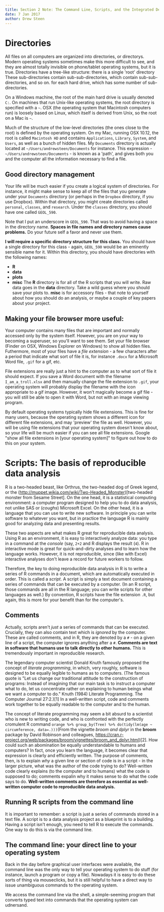 ```yaml
---
title: Section 2 Note: The Command Line, Scripts, and the Integrated Development Environment
date: 7 Jan 2017
author: Drew Steen
---
```


# Directories

All files on all computers are organized into directories, or directorys. Modern operating systems sometimes make this more difficult to see, and they are almost totally invisible on phone/tablet operating systems, but it is true. Directories have a tree-like structure: there is a single 'root' directory These sub-directories contain sub-sub-directories, which contain sub-sub-directories, and so on. for each hard drive, which has some number of sub-directories. 

On a Windows machine, the root of the main hard drive is usually denoted `C:`. On machines that run Unix-like operating systems, the root directory is specified with a `~`. OSX (the operating system that Macintosh computers run) is loosely based on Linux, which itself is derived from Unix, so the root on a Mac is `~`. 

Much of the structure of the low-level directories (the ones close to the root) is defined by the operating system. On my Mac, running OSX 10.12, the root is called `Macintosh HD` and contains `Applications`, `Library`, `System`, and `Users`, as well as a bunch of hidden files. My `Documents` directory is actually located at `~/Users/andrewsteen/Documents` for instance. This expression - `~/Users/andrewsteen/Documents` - is known as a 'path', and gives both you and the computer all the information necessary to find a file.

## Good directory management

Your life will be much easier if you create a logical system of directories. For instance, it might make sense to keep all of the files that you generate under your `Documents` directory (or perhaps in the `Dropbox` directory, if you use Dropbox). Within that directory, you might create directories called `personal`, `classes`, and `research`. Under the `classes` directory, you should have one called `GEOL_590`. 

Note that I put an underscore in `GEOL_590`. That was to avoid having a space in the directory name. **Spaces in file names and directory names cause problems.** Do your future self a favor and never use them.

**I will require a specific directory structure for this class.** You should have a single directory for this class - again, `GEOL_590` would be an eminently sensible name for it. Within this directory, you should have directories with the following names:
* **R**
* **data**
* **plots**
* **misc**
The **R** directory is for all of the R scripts that you will write. Raw data goes in the **data** directory. Take a wild guess where you should save your plots to. **misc** is for accessory files - that note to yourself about how you should do an analysis, or maybe a couple of key papers about your project.

## Making your file browser more useful:
Your computer contains many files that are important and normally accessed only by the system itself. However, you are on your way to becoming a superuser, so you'll want to see them. Set your file browser (Finder on OSX, Windows Explorer on Windows) to show all hidden files. Futhermore, most of your files have a *file extension* - a few characters after a period that indicate what sort of file it is, for instance `.docx` for a Microsoft Word file, `.gif` for a gif, etc. 

File extensions are really just a hint to the computer as to what sort of file it should expect. If you save a Word document with the filename `I_am_a_troll.xlsx` and then manually change the file extension to `.gif`, your operating system will probably display the filename with the icon appropriate to a gif image. However, it won't magically become a gif file - you will still be able to open it with Word, but not with an image viewing program. 

 By default operating systems typically hide file extensions. This is fine for many users, because the operating system shows a different icon for different file extensions, and may 'preview' the file as well. However, you will be using file extensions that your operating system doesn't know about, so your life will be much easier if you can see all file extensions. Google "show all file extensions in [your operating system]" to figure out how to do this on your system.

# Scripts: The basis of reproducible data analysis

R is a two-headed beast, like Orthrus, the two-headed dog of Greek legend, or the (http://muppet.wikia.com/wiki/Two-Headed_Monster)[two-headed monster from Sesame Street]. On the one head, it is a statistical computing environment: a computer program designed to help you to do data analysis, not unlike SAS or (*coughs*) Microsoft Excel. On the other head, it is a language that you can use to write new software. In principle you can write software to whatever you want, but in practice the language R is mainly good for analyzing data and presenting results. 

These two aspects are what makes R great for reproducible data analysis. Using R as an environment, it is easy to interactively analyze data: you type in a command at the *console* (say, `2+2` and R displays the result (`4`). R in interactive mode is great for quick-and-dirty analyses and to learn how the language works. However, it is not reproducible, since (like with Excel) interactive analyses don't leave a record for future workers to follow.

Therefore, the key to doing reproducible data analysis in R is to write a series of R commands in a document, which are automatically executed in order. This is called a *script*. A script is simply a text document containing a series of commands that can be executed by a computer. (In an R script, those commands are all in the R language; you can write scripts for other languages as well.) By convention, R scripts have the file extension `.R`, but again, this is more for your benefit than for the computer's.

## Comments

Actually, scripts aren't *just* a series of commands that can be executed. Crucially, they can also contain text which is *ignored* by the computer. These are called comments, and in R, they are denoted by a `#` - on a given line of a script, the computer ignores anything after a `#`. **Comments are text in software that humans use to talk directly to other humans.** This is tremendously important in reproducible research. 

The legendary computer scientist Donald Knuth famously proposed the concept of *literate programming*, in which, very roughly, software is designed to be equally legible to humans as to computers. (The famous quote is "Let us change our traditional attitude to the construction of programs: Instead of imagining that our main task is to instruct a computer what to do, let us concentrate rather on explaining to human beings what we want a computer to do." Knuth (1984) Literate Programming. The Computer Journal 27:2.)[1] In a well-written script, code and comments work together to be equally readable to the computer and to the human. 

The concept of literate programming may seem a bit absurd to a scientist who is new to writing code, and who is confronted with the perfectly cromulent R command `orange %>% group_by(Tree) %>% do(tidy(lm(age ~ circumference, data=.)))`(From the vignette *broom and dplyr* in the **broom** package by David Robinson and colleagues, https://cran.r-project.org/web/packages/broom/vignettes/broom_and_dplyr.html)[2]. How could such an abomination be equally understandable to humans and computers? In fact, once you learn the language, it becomes clear that expression is clearly and efficiently written. The purpose of comments, then, is to explain *why* a given line or section of code is in a script - in the larger picture, what was the author of the code trying to do? Well-written code clearly explains (to the computer and to humans) what the code is supposed to do; comments expalin why it makes sense to do what the code says to do. **Well-written comments are therefore as essential as well-written computer code to reproducible data analysis.**

## Running R scripts from the command line

It is important to remember: a script is just a series of commands stored in a text file. A script is to a data analysis project as a blueprint is to a building. Having a script isn't enough, you need to tell R to execute the commands. One way to do this is via the command line.

## The command line: your direct line to your operating system

Back in the day before graphical user interfaces were available, the command line was the only way to tell your operating system to do stuff (for instance, launch a program or copy a file). Nowadays it is easy to do these sorts of thing via mouseclicks, but it is still helpful to have a direct way to issue unambiguous commands to the operating system. 

We access the command line via the shell, a simple-seeming program that converts typed text into commands that the operating system can udnersand.

